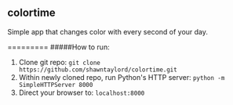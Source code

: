 colortime
---------

Simple app that changes color with every second of your day.

=========
#####How to run:

1. Clone git repo: ```git clone https://github.com/shawntaylord/colortime.git```
2. Within newly cloned repo, run Python's HTTP server: ```python -m SimpleHTTPServer 8000```
3. Direct your browser to: ```localhost:8000```
